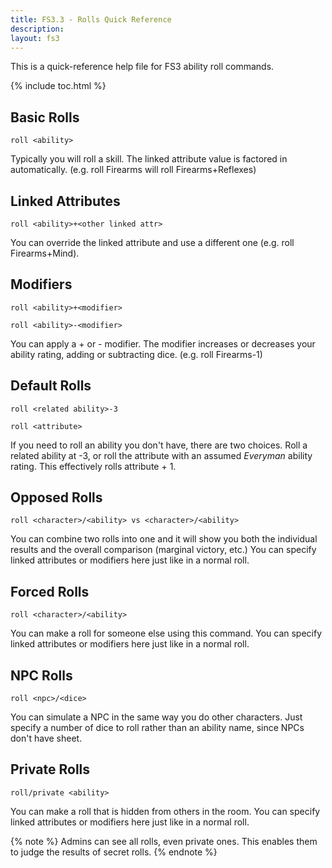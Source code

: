 ```yaml
---
title: FS3.3 - Rolls Quick Reference
description: 
layout: fs3
---
```


This is a quick-reference help file for FS3 ability roll commands.

{% include toc.html %}

## Basic Rolls

`roll <ability>`

Typically you will roll a skill.  The linked attribute value is factored in automatically.  (e.g. roll Firearms will roll Firearms+Reflexes)

## Linked Attributes

`roll <ability>+<other linked attr>`

You can override the linked attribute and use a different one (e.g. roll Firearms+Mind).

## Modifiers

`roll <ability>+<modifier>`

`roll <ability>-<modifier>`

You can apply a + or - modifier.  The modifier increases or decreases your ability rating, adding or subtracting dice.  (e.g. roll Firearms-1)

## Default Rolls

`roll <related ability>-3`

`roll <attribute>`

If you need to roll an ability you don't have, there are two choices.  Roll a related ability at -3, or roll the attribute with an assumed *Everyman* ability rating.  This effectively rolls attribute + 1.

## Opposed Rolls

`roll <character>/<ability> vs <character>/<ability>`

You can combine two rolls into one and it will show you both the individual results and the overall comparison (marginal victory, etc.)  You can specify linked attributes or modifiers here just like in a normal roll.

## Forced Rolls

`roll <character>/<ability>`

You can make a roll for someone else using this command.  You can specify linked attributes or modifiers here just like in a normal roll.

## NPC Rolls

`roll <npc>/<dice>`

You can simulate a NPC in the same way you do other characters.  Just specify a number of dice to roll rather than an ability name, since NPCs don't have sheet.

## Private Rolls

`roll/private <ability>`

You can make a roll that is hidden from others in the room.  You can specify linked attributes or modifiers here just like in a normal roll.

{% note %} 
Admins can see all rolls, even private ones.  This enables them to judge the results of secret rolls.
{% endnote %}



